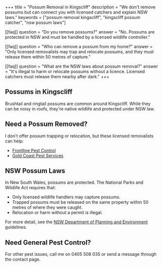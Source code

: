 +++
title = "Possum Removal in Kingscliff"
description = "We don't remove possums but can connect you with licensed catchers and explain NSW laws."
keywords = ["possum removal kingscliff", "kingscliff possum catcher", "nsw possum laws"]

[[faq]]
question = "Do you remove possums?"
answer = "No. Possums are protected in NSW and must be handled by a licensed wildlife controller."

[[faq]]
question = "Who can remove a possum from my home?"
answer = "Only licensed removalists may trap and relocate possums, and they must release them within 50 metres of capture."

[[faq]]
question = "What are the NSW laws about possum removal?"
answer = "It's illegal to harm or relocate possums without a licence. Licensed catchers must release them nearby after dark."
+++

## Possums in Kingscliff

Brushtail and ringtail possums are common around Kingscliff. While they can be noisy in roofs, they're native wildlife and protected under NSW law.

## Need a Possum Removed?

I don't offer possum trapping or relocation, but these licensed removalists can help:

- [Frontline Pest Control](https://frontlinepestcontrol.com.au/possum-catcher-kingscliff/)
- [Gold Coast Pest Services](https://www.goldcoastpestservices.com.au/possum-removal)

## NSW Possum Laws

In New South Wales, possums are protected. The National Parks and Wildlife Act requires that:

- Only licensed wildlife handlers may capture possums.
- Trapped possums must be released on the same property within 50 metres of where they were caught.
- Relocation or harm without a permit is illegal.

For more detail, see the [NSW Department of Planning and Environment](https://www.environment.nsw.gov.au/licences-and-permits/wildlife-licences/catch-and-release-licence/possum-catch-and-release-licences) guidelines.

## Need General Pest Control?

For other pest issues, call me on 0405 508 035 or send a message through the contact page.
